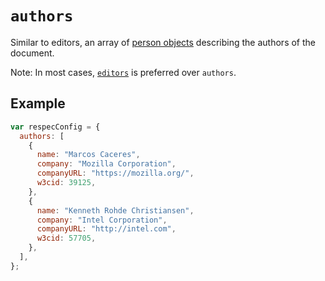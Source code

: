 # `authors`

Similar to editors, an array of [person objects](person) describing the authors of the document.

Note: In most cases, [`editors`](editors) is preferred over `authors`.

## Example

```js "example": "List of authors"
var respecConfig = {
  authors: [
    {
      name: "Marcos Caceres",
      company: "Mozilla Corporation",
      companyURL: "https://mozilla.org/",
      w3cid: 39125,
    },
    {
      name: "Kenneth Rohde Christiansen",
      company: "Intel Corporation",
      companyURL: "http://intel.com",
      w3cid: 57705,
    },
  ],
};
```
